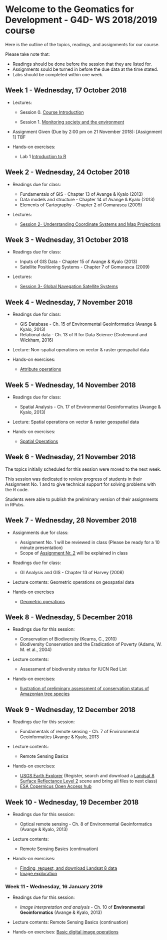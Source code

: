 # Welcome to the Geomatics for Development - G4D- WS 2018/2019 course 

Here is the outline of the topics, readings, and assignments for our course. 

Please take note that:
- Readings should be done before the session that they are listed for. 
- Assignments sould be turned in before the due data at the time stated.
- Labs should be completed within one week.

## Week 1 - Wednesday, 17 October 2018

- Lectures:
  - Session 0.  [Course Introduction](https://ials.github.com/G4D/G4D_S0.html)
     
  - Session 1.  [Monitoring society and the environment](https://ials.github.com/G4D/G4D_S1.html)


- Assignment Given (Due by 2:00 pm on 21 November 2018):  [Assignment 1] TBF

- Hands-on exercises:
  - Lab 1       [Introduction to R](https://www.datacamp.com/courses/free-introduction-to-r)  

## Week 2 - Wednesday, 24 October 2018
 
- Readings due for class:
    - Fundamentals of GIS - Chapter 13 of Avange & Kyalo (2013) 
    - Data models and structure - Chapter 14 of Avange & Kyalo (2013) 
    - Elements of Cartography - Chapter 2 of Gomarasca (2009)
 
- Lectures:
  - [Session 2- Understanding Coordinate Systems and Map Projections](https://ials.github.com/G4D/G4D_S2.html)
  
## Week 3 - Wednesday, 31 October 2018
 
- Readings due for class:
    - Inputs of GIS Data - Chapter 15 of Avange & Kyalo (2013) 
    - Satellite Positioning Systems - Chapter 7 of Gomarasca (2009) 
 
- Lectures:
  - [Session 3- Global Navegation Satellite Systems](https://ials.github.com/G4D/G4D_S3.html)
  
  
## Week 4 - Wednesday, 7 November 2018
 
- Readings due for class:
  - GIS Database - Ch. 15 of Environmental Geoinformatics (Avange & Kyalo, 2013)
  - Relational data - Ch. 13 of R for Data Science (Grolemund and Wickham, 2016)
  
- Lecture:  Non-spatial operations on vector & raster geospatial data 
 
- Hands-on exercises:
  - [Attribute operations](https://ials.github.com/G4D/S3_attributes.html)
  
## Week 5 - Wednesday, 14 November 2018
 
- Readings due for class:
  - Spatial Analysis - Ch. 17 of Environmental Geoinformatics (Avange & Kyalo, 2013)
  
- Lecture:  Spatial operations on vector & raster geospatial data 
 
- Hands-on exercises:
  - [Spatial Operations](https://ials.github.com/G4D/S4_spatial_operations.html)
  
## Week 6 - Wednesday, 21 November 2018

The topics initially scheduled for this session were moved  to the next week. 

This session was dedicated to review progress of students in their Assignment No. 1 and to give technical support for solving problems with the R code.

Students were able to publish the preliminary version of their assignments in RPubs.

## Week 7 - Wednesday, 28 November 2018

- Assignments due for class:
  -  Assignment No. 1 will be reviewed in class (Please be ready for a 10 minute presentation)
  -  Scope of [Assignment Nr. 2](https://ials.github.io/G4D/G4D_Assignment2.html) will be explained in class
- Readings due for class:
  - GI Analysis and GIS - Chapter 13 of Harvey (2008)

- Lecture contents: Geometric operations on geospatial data

- Hands-on exercises
  - [Geometric operations](https://ials.github.io/G4D/S6-geometry-operations.html)

## Week 8 - Wednesday, 5 December 2018

- Readings due for this session:
  - Conservation of Biodiversity (Kearns, C., 2010)
  - Biodiversity Conservation and the Eradication of Poverty (Adams, W. M. et al., 2004)

- Lecture contents: 
  - Assessment of biodiversity status for IUCN Red List

- Hands-on exercises:
  - [Ilustration of preliminary assessment of conservation status of Amazonian tree species](http://rpubs.com/ials2un/conR1)


## Week 9 - Wednesday, 12 December 2018

- Readings due for this session:
  - Fundamentals of remote sensing - Ch. 7 of Environmental Geoinformatics (Avange & Kyalo, 2013
 
- Lecture contents:
  - Remote Sensing Basics

- Hands-on exercises:
  - [USGS Earth Explorer](https://earthobservatory.nasa.gov/blogs/elegantfigures/2013/05/31/a-quick-guide-to-earth-explorer-for-landsat-8/) (Register, search and download a [Landsat 8 Surface Reflectance Level 2](https://landsat.usgs.gov/landsat-surface-reflectance-data-products) scene and bring all files to next class)
  - [ESA Copernicus Open Access hub](https://scihub.copernicus.eu/userguide/GraphicalUserInterface)
  
## Week 10 - Wednesday, 19 December 2018

- Readings due for this session:
  - Optical remote sensing - Ch. 8 of Environmental Geoinformatics (Avange & Kyalo, 2013)
 
- Lecture contents:
  - Remote Sensing Basics (continuation)

- Hands-on exercises:
  - [Finding, request, and download Landsat 8 data](https://blog.socialcops.com/technology/data-science/announcing-rlandsat-landsat-8-data/)
  - [Image exploration](http://rspatial.org/rs/rst/2-exploration.html)
  
### Week 11 - Wednesday, 16 January 2019

- Readings due for this session:
  - *Image interpretation and analysis* - Ch. 10 of **Environmental Geoinformatics** (Avange & Kyalo,  2013)

- Lecture contents:
  Remote Sensing Basics (continuation)

- Hands-on exercises:
  [Basic digital image operations](http://rspatial.org/rs/rst/3-basicmath.html)

